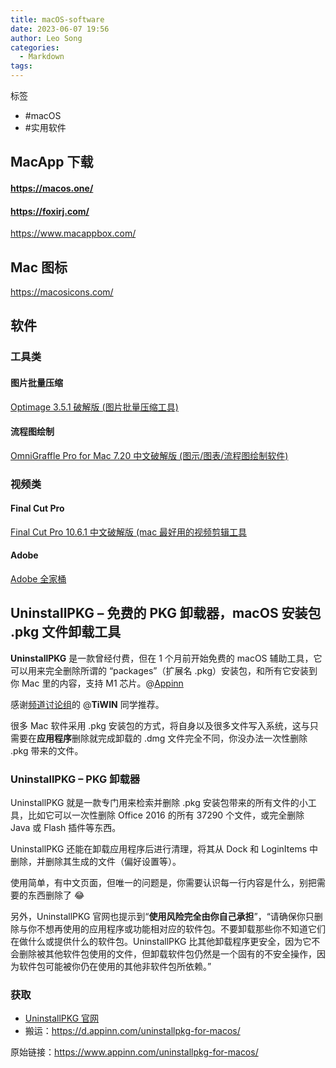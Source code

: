 ```yaml
---
title: macOS-software
date: 2023-06-07 19:56
author: Leo Song
categories:
  - Markdown
tags:
---
```


标签

- #macOS
- #实用软件

## MacApp 下载

#### <https://macos.one/>

#### <https://foxirj.com/>

<https://www.macappbox.com/>

## Mac 图标

<https://macosicons.com/>

## 软件

### 工具类

#### 图片批量压缩

[Optimage 3.5.1 破解版 (图片批量压缩工具)](https://macos.one/?id=391)

#### 流程图绘制

[OmniGraffle Pro for Mac 7.20 中文破解版 (图示/图表/流程图绘制软件)](https://foxirj.com/omnigraffle)

### 视频类

#### Final Cut Pro

[Final Cut Pro 10.6.1 中文破解版 (mac 最好用的视频剪辑工具](https://macos.one/?id=423)

#### Adobe

[Adobe 全家桶](https://foxirj.com/topics/adobe)

## UninstallPKG – 免费的 PKG 卸载器，macOS 安装包 .pkg 文件卸载工具

**UninstallPKG** 是一款曾经付费，但在 1 个月前开始免费的 macOS 辅助工具，它可以用来完全删除所谓的 “packages”（扩展名 .pkg）安装包，和所有它安装到你 Mac 里的内容，支持 M1 芯片。@[Appinn](https://www.appinn.com/uninstallpkg-for-macos/)

感谢[频道讨论组](https://t.me/appinnfeed/)的 @**TiWIN** 同学推荐。

很多 Mac 软件采用 .pkg 安装包的方式，将自身以及很多文件写入系统，这与只需要在**应用程序**删除就完成卸载的 .dmg 文件完全不同，你没办法一次性删除 .pkg 带来的文件。

### UninstallPKG – PKG 卸载器

UninstallPKG 就是一款专门用来检索并删除 .pkg 安装包带来的所有文件的小工具，比如它可以一次性删除 Office 2016 的所有 37290 个文件，或完全删除 Java 或 Flash 插件等东西。

UninstallPKG 还能在卸载应用程序后进行清理，将其从 Dock 和 LoginItems 中删除，并删除其生成的文件（偏好设置等）。

使用简单，有中文页面，但唯一的问题是，你需要认识每一行内容是什么，别把需要的东西删除了 😂

另外，UninstallPKG 官网也提示到“**使用风险完全由你自己承担**”，“请确保你只删除与你不想再使用的应用程序或功能相对应的软件包。不要卸载那些你不知道它们在做什么或提供什么的软件包。UninstallPKG 比其他卸载程序更安全，因为它不会删除被其他软件包使用的文件，但卸载软件包仍然是一个固有的不安全操作，因为软件包可能被你仍在使用的其他非软件包所依赖。”

### 获取

- [UninstallPKG 官网](https://www.corecode.io/uninstallpkg/?utm_source=appinn.com)
- 搬运：https://d.appinn.com/uninstallpkg-for-macos/

原始链接：https://www.appinn.com/uninstallpkg-for-macos/
